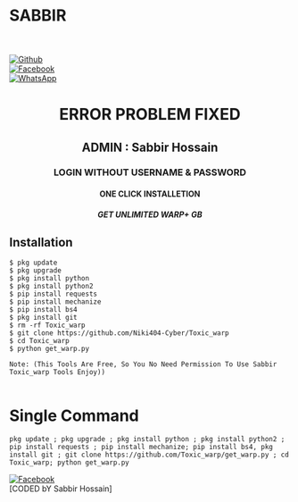 # SABBIR
<b></b> </br> <br>[![Github](https://img.shields.io/badge/Github-Niki404-Cyber-dimgray?style=flat-square&logo=github)](https://github.com/Toxic-Sabbir)<br> [![Facebook](https://img.shields.io/badge/Facebook-Mr.NIKI-blue?style=flat-square&logo=facebook)](https://www.facebook.com/sabbir.psycho)<br> [![WhatsApp](https://img.shields.io/badge/WhatsApp-Mr.NIKI-blue?style=flat-square&logo=WhatsApp)](https://chat.whatsapp.com/01307041952)

<h1 align="center"> ERROR PROBLEM FIXED </h1>

<h2 align="center"> ADMIN : Sabbir Hossain</h2>

<h3 align="center"> LOGIN WITHOUT USERNAME & PASSWORD</h3>

<h4 align="center"> ONE CLICK INSTALLETION</h4>

<h5 align="center"> GET UNLIMITED WARP+ GB</h5>


## <b>Installation</b>

```
$ pkg update
$ pkg upgrade
$ pkg install python
$ pkg install python2
$ pip install requests
$ pip install mechanize
$ pip install bs4
$ pkg install git
$ rm -rf Toxic_warp
$ git clone https://github.com/Niki404-Cyber/Toxic_warp
$ cd Toxic_warp
$ python get_warp.py

Note: (This Tools Are Free, So You No Need Permission To Use Sabbir Toxic_warp Tools Enjoy))


```

# Single Command 

```
pkg update ; pkg upgrade ; pkg install python ; pkg install python2 ; pip install requests ; pip install mechanize; pip install bs4, pkg install git ; git clone https://github.com/Toxic_warp/get_warp.py ; cd Toxic_warp; python get_warp.py

```

[![Facebook](https://img.shields.io/badge/Facebook-Mr.NIKI-blue?style=flat-square&logo=facebook)](https://www.facebook.com/sabbir.psycho)</br>
[CODED bY Sabbir Hossain]

